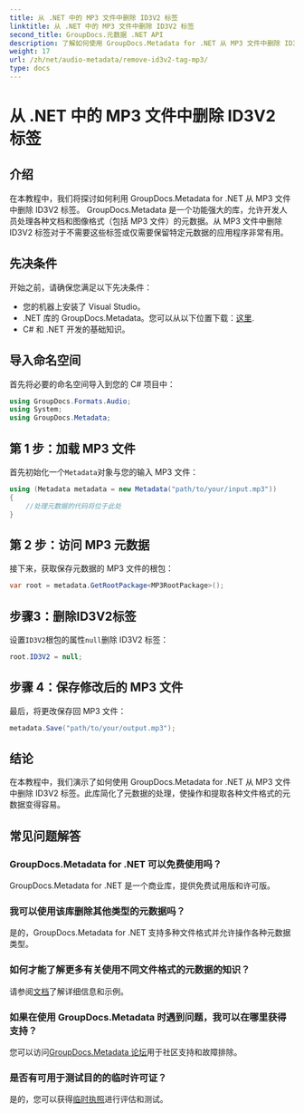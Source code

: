 ```yaml
---
title: 从 .NET 中的 MP3 文件中删除 ID3V2 标签
linktitle: 从 .NET 中的 MP3 文件中删除 ID3V2 标签
second_title: GroupDocs.元数据 .NET API
description: 了解如何使用 GroupDocs.Metadata for .NET 从 MP3 文件中删除 ID3V2 标签。有效管理 C# 项目中的元数据。
weight: 17
url: /zh/net/audio-metadata/remove-id3v2-tag-mp3/
type: docs
---
```

# 从 .NET 中的 MP3 文件中删除 ID3V2 标签

## 介绍
在本教程中，我们将探讨如何利用 GroupDocs.Metadata for .NET 从 MP3 文件中删除 ID3V2 标签。 GroupDocs.Metadata 是一个功能强大的库，允许开发人员处理各种文档和图像格式（包括 MP3 文件）的元数据。从 MP3 文件中删除 ID3V2 标签对于不需要这些标签或仅需要保留特定元数据的应用程序非常有用。
## 先决条件
开始之前，请确保您满足以下先决条件：
- 您的机器上安装了 Visual Studio。
-  .NET 库的 GroupDocs.Metadata。您可以从以下位置下载：[这里](https://releases.groupdocs.com/metadata/net/).
- C# 和 .NET 开发的基础知识。

## 导入命名空间
首先将必要的命名空间导入到您的 C# 项目中：
```csharp
using GroupDocs.Formats.Audio;
using System;
using GroupDocs.Metadata;
```
## 第 1 步：加载 MP3 文件
首先初始化一个`Metadata`对象与您的输入 MP3 文件：
```csharp
using (Metadata metadata = new Metadata("path/to/your/input.mp3"))
{
    //处理元数据的代码将位于此处
}
```
## 第 2 步：访问 MP3 元数据
接下来，获取保存元数据的 MP3 文件的根包：
```csharp
var root = metadata.GetRootPackage<MP3RootPackage>();
```
## 步骤3：删除ID3V2标签
设置`ID3V2`根包的属性`null`删除 ID3V2 标签：
```csharp
root.ID3V2 = null;
```
## 步骤 4：保存修改后的 MP3 文件
最后，将更改保存回 MP3 文件：
```csharp
metadata.Save("path/to/your/output.mp3");
```

## 结论
在本教程中，我们演示了如何使用 GroupDocs.Metadata for .NET 从 MP3 文件中删除 ID3V2 标签。此库简化了元数据的处理，使操作和提取各种文件格式的元数据变得容易。

## 常见问题解答
### GroupDocs.Metadata for .NET 可以免费使用吗？
GroupDocs.Metadata for .NET 是一个商业库，提供免费试用版和许可版。
### 我可以使用该库删除其他类型的元数据吗？
是的，GroupDocs.Metadata for .NET 支持多种文件格式并允许操作各种元数据类型。
### 如何才能了解更多有关使用不同文件格式的元数据的知识？
请参阅[文档](https://tutorials.groupdocs.com/metadata/net/)了解详细信息和示例。
### 如果在使用 GroupDocs.Metadata 时遇到问题，我可以在哪里获得支持？
您可以访问[GroupDocs.Metadata 论坛](https://forum.groupdocs.com/c/metadata/14)用于社区支持和故障排除。
### 是否有可用于测试目的的临时许可证？
是的，您可以获得[临时执照](https://purchase.groupdocs.com/temporary-license/)进行评估和测试。